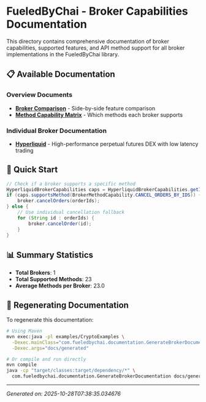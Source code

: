 # FueledByChai - Broker Capabilities Documentation

This directory contains comprehensive documentation of broker capabilities, supported features, and API method support for all broker implementations in the FueledByChai library.

## 📋 Available Documentation

### Overview Documents
- **[Broker Comparison](broker-comparison.md)** - Side-by-side feature comparison
- **[Method Capability Matrix](method-capability-matrix.md)** - Which methods each broker supports

### Individual Broker Documentation
- **[Hyperliquid](hyperliquid-capabilities.md)** - High-performance perpetual futures DEX with low latency trading

## 🚀 Quick Start

```java
// Check if a broker supports a specific method
HyperliquidBrokerCapabilities caps = HyperliquidBrokerCapabilities.getInstance();
if (caps.supportsMethod(BrokerMethodCapability.CANCEL_ORDERS_BY_IDS)) {
    broker.cancelOrders(orderIds);
} else {
    // Use individual cancellation fallback
    for (String id : orderIds) {
        broker.cancelOrder(id);
    }
}
```

## 📊 Summary Statistics

- **Total Brokers**: 1
- **Total Supported Methods**: 23
- **Average Methods per Broker**: 23.0

## 🔄 Regenerating Documentation

To regenerate this documentation:

```bash
# Using Maven
mvn exec:java -pl examples/CryptoExamples \
  -Dexec.mainClass="com.fueledbychai.documentation.GenerateBrokerDocumentation" \
  -Dexec.args="docs/generated"

# Or compile and run directly
mvn compile
java -cp "target/classes:target/dependency/*" \
  com.fueledbychai.documentation.GenerateBrokerDocumentation docs/generated
```

---
*Generated on: 2025-10-28T07:38:35.034676*
